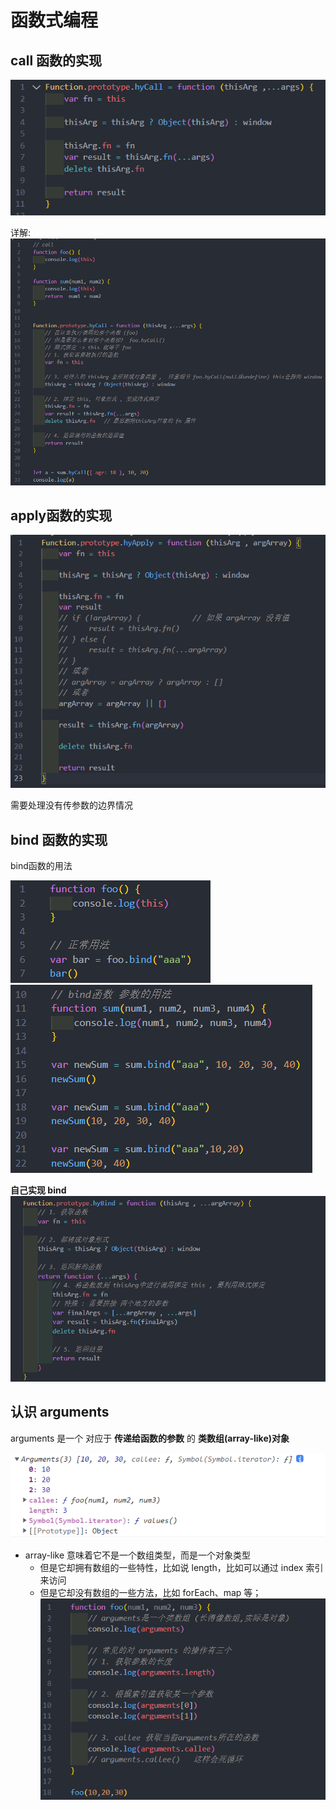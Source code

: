 # 函数式编程
## call 函数的实现
![图片](../.vuepress/public/images/call1.png)

详解: 
![图片](../.vuepress/public/images/callxiangjie.png)
## apply函数的实现 
![图片](../.vuepress/public/images/apply1.png)

需要处理没有传参数的边界情况
## bind 函数的实现
bind函数的用法 

![图片](../.vuepress/public/images/bbb1.png)
![图片](../.vuepress/public/images/bbb2.png)

**自己实现 bind**
![图片](../.vuepress/public/images/bbb3.png)
## 认识 arguments 
arguments 是一个 对应于 **传递给函数的参数** 的 **类数组(array-like)对象**

![图片](../.vuepress/public/images/arg.png)
* array-like 意味着它不是一个数组类型，而是一个对象类型
  * 但是它却拥有数组的一些特性，比如说 length，比如可以通过 index 索引来访问
  * 但是它却没有数组的一些方法，比如 forEach、map 等；
![图片](../.vuepress/public/images/arg1.png)




